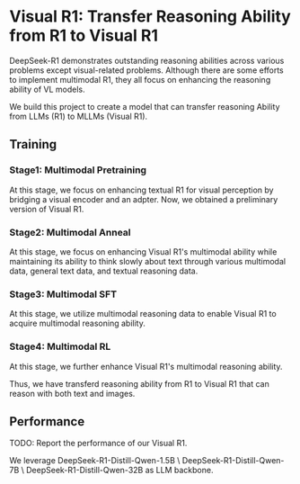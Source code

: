 # Visual R1: Transfer Reasoning Ability from R1 to Visual R1

DeepSeek-R1 demonstrates outstanding reasoning abilities across various problems except visual-related problems. Although there are some efforts to implement multimodal R1, they all focus on enhancing the reasoning ability of VL models. 

We build this project to create a model that can transfer reasoning Ability from LLMs (R1) to MLLMs (Visual R1).

## Training
### Stage1: Multimodal Pretraining
At this stage, we focus on enhancing textual R1 for visual perception by bridging a visual encoder and an adpter. Now, we obtained a preliminary version of Visual R1.

### Stage2: Multimodal Anneal
At this stage, we focus on enhancing Visual R1's multimodal ability while maintaining its ability to think slowly about text through various multimodal data, general text data, and textual reasoning data.

### Stage3: Multimodal SFT
At this stage, we utilize multimodal reasoning data to enable Visual R1 to acquire multimodal reasoning ability.

### Stage4: Multimodal RL
At this stage, we further enhance Visual R1's multimodal reasoning ability. 

Thus, we have transferd reasoning ability from R1 to Visual R1 that can reason with both text and images. 

## Performance
TODO: Report the performance of our Visual R1.

We leverage DeepSeek-R1-Distill-Qwen-1.5B \ DeepSeek-R1-Distill-Qwen-7B \ DeepSeek-R1-Distill-Qwen-32B as LLM backbone.

